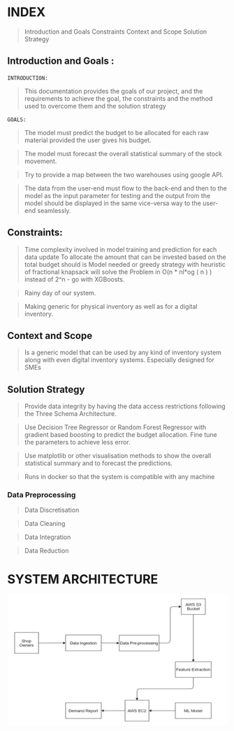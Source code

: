 # INDEX

> Introduction and Goals
> Constraints
> Context and Scope
> Solution Strategy


## Introduction and Goals :

	INTRODUCTION:
> This documentation provides the goals of our project, and the requirements to achieve the goal, the constraints and the method used to overcome them and the solution strategy

	GOALS:
>The model must predict the budget to be allocated for each raw material provided the user gives his budget.

>The model must forecast the overall statistical summary of the stock movement.

>Try to provide a map between the two warehouses using google API.

>The data from the user-end must flow to the back-end and then to the model as the input parameter for testing and the output from the model should be displayed in the same vice-versa way to the user-end seamlessly.



## Constraints:
> Time complexity involved in model training and prediction for each data update To allocate the amount that can be invested based on the total budget should is Model needed or greedy strategy with heuristic of fractional knapsack will solve the Problem in O(n * nl*og ( n )  ) instead of 2^n - go with XGBoosts.

> Rainy day of our system.

> Making generic for physical inventory as well as for a digital inventory.






## Context and Scope

> Is a generic model that can be used by any kind of inventory system along with even digital inventory systems.
> Especially designed for SMEs



## Solution Strategy
> Provide data integrity by having the data access restrictions following the Three Schema Architecture.

> Use Decision Tree Regressor or Random Forest Regressor with gradient based boosting to predict the budget allocation. Fine tune the parameters to achieve less error.

> Use matplotlib or other visualisation methods to show the overall statistical summary and to forecast the predictions.

> Runs in docker so that the system is compatible with any machine

### Data Preprocessing
> Data Discretisation

> Data Cleaning

> Data Integration

> Data Reduction

# SYSTEM ARCHITECTURE

![Alt text](architecture.png)





